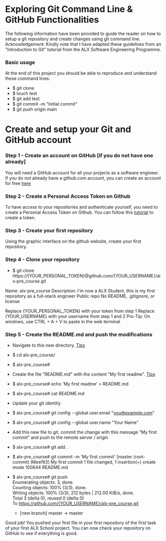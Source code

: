 # Exploring Git Command Line & GitHub Functionalities

The following information have been provided to guide the reader on how to setup a git repository and create changes using git command line.
Acknowledgement: Kindly note that I have adapted these guidelines from an "Introduction to Git" tutorial from the ALX Software Engineering Programme.

### Basic usage
At the end of this project you should be able to reproduce and understand these command lines:
* $ git clone <repo>
* $ touch test
* $ git add test
* $ git commit -m "Initial commit"
* $ git push origin main
  

# Create and setup your Git and GitHub account
### Step 1 - Create an account on GitHub [if you do not have one already]
  You will need a GitHub account for all your projects as a software engineer. If you do not already have a github.com account, you can create an account for free [here](https://github.com/login)
### Step 2 - Create a Personal Access Token on Github
  To have access to your repositories and authenticate yourself, you need to create a Personal Access Token on Github.
  You can follow this [tutorial](https://docs.github.com/en/authentication/keeping-your-account-and-data-secure/creating-a-personal-access-token) to create a token.
  
### Step 3 - Create your first repository
Using the graphic interface on the github website, create your first repository.
### Step 4 - Clone your repository
  * $ git clone https://{YOUR_PERSONAL_TOKEN}@github.com/{YOUR_USERNAME}/alx-pre_course.git

Name: alx-pre_course
Description: I'm now a ALX Student, this is my first repository as a full-stack engineer
Public repo
No README, .gitignore, or license

Replace {YOUR_PERSONAL_TOKEN} with your token from step 1
Replace {YOUR_USERNAME} with your username from step 1 and 2
Pro-Tip: On windows, use CTRL + A + V to paste in the web terminal
  
### Step 5 - Create the README.md and push the modifications
  * Navigate to this new directory. [Tips](https://askubuntu.com/questions/232442/how-do-i-navigate-between-directories-in-terminal)
  * $ cd alx-pre_course/
  * $ alx-pre_course#
  
  * Create the file "README.md" with the content "My first readme". [Tips](https://forum.howtoforge.com/threads/echo-into-a-file.115/)
  * $ alx-pre_course# echo 'My first readme' > README.md                                                                 
  * $ alx-pre_course# cat README.md                                                                                      
  
  * Update your git identity
  * $ alx-pre_course# git config --global user.email "you@example.com"
  * $ alx-pre_course# git config --global user.name "Your Name"
  
  * Add this new file to git, commit the change with this message “My first commit” and push to the remote server / origin
  * $ alx-pre_course# git add .
  * $ alx-pre_course# git commit -m 'My first commit'
      [master (root-commit) 98eef93] My first commit
      1 file changed, 1 insertion(+)
      create mode 100644 README.md
  * $ alx-pre_course# git push                                                                                           
      Enumerating objects: 3, done.                                                                                                         
      Counting objects: 100% (3/3), done.                                                                                                   
      Writing objects: 100% (3/3), 212 bytes | 212.00 KiB/s, done.                                                                          
      Total 3 (delta 0), reused 0 (delta 0)                                                                                                 
      To https://github.com/{YOUR_USERNAME}/alx-pre_course.git                                                                                       
      * [new branch]      master -> master   
  
Good job!
You pushed your first file in your first repository of the first task of your first ALX School project.
You can now check your repository on GitHub to see if everything is good.
  
